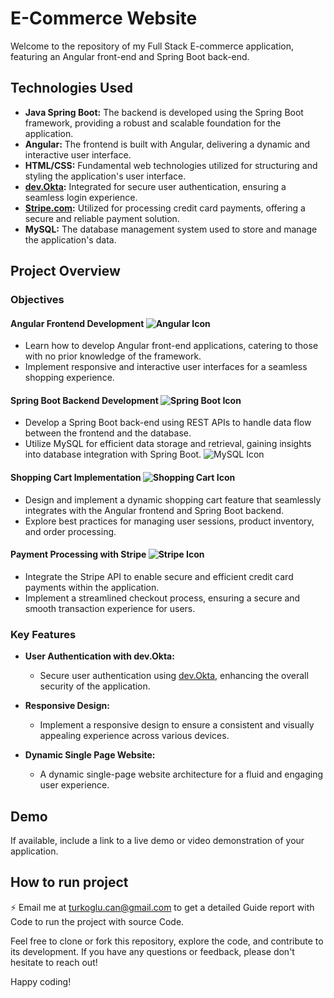 # E-Commerce Website

Welcome to the repository of my Full Stack E-commerce application, featuring an Angular front-end and Spring Boot back-end.

## Technologies Used
- **Java Spring Boot:** The backend is developed using the Spring Boot framework, providing a robust and scalable foundation for the application.
- **Angular:** The frontend is built with Angular, delivering a dynamic and interactive user interface. 
- **HTML/CSS:** Fundamental web technologies utilized for structuring and styling the application's user interface.
- **[dev.Okta](https://dev.okta.com/):** Integrated for secure user authentication, ensuring a seamless login experience.
- **[Stripe.com](https://stripe.com/):** Utilized for processing credit card payments, offering a secure and reliable payment solution.
- **MySQL:** The database management system used to store and manage the application's data.

## Project Overview

### Objectives

#### Angular Frontend Development ![Angular Icon](https://img.icons8.com/color/48/000000/angularjs.png)
- Learn how to develop Angular front-end applications, catering to those with no prior knowledge of the framework.
- Implement responsive and interactive user interfaces for a seamless shopping experience.

#### Spring Boot Backend Development ![Spring Boot Icon](https://img.icons8.com/color/48/000000/spring-logo.png)
- Develop a Spring Boot back-end using REST APIs to handle data flow between the frontend and the database.
- Utilize MySQL for efficient data storage and retrieval, gaining insights into database integration with Spring Boot. ![MySQL Icon](https://img.icons8.com/color/48/000000/mysql-logo.png)

#### Shopping Cart Implementation ![Shopping Cart Icon](https://img.icons8.com/ios-filled/48/000000/shopping-cart.png)
- Design and implement a dynamic shopping cart feature that seamlessly integrates with the Angular frontend and Spring Boot backend.
- Explore best practices for managing user sessions, product inventory, and order processing.

#### Payment Processing with Stripe ![Stripe Icon](https://img.icons8.com/color/48/000000/stripe.png)
- Integrate the Stripe API to enable secure and efficient credit card payments within the application.
- Implement a streamlined checkout process, ensuring a secure and smooth transaction experience for users.

### Key Features

- **User Authentication with dev.Okta:** 
  - Secure user authentication using [dev.Okta](https://dev.okta.com/), enhancing the overall security of the application.

- **Responsive Design:** 
  - Implement a responsive design to ensure a consistent and visually appealing experience across various devices.

- **Dynamic Single Page Website:**
  - A dynamic single-page website architecture for a fluid and engaging user experience.

## Demo
If available, include a link to a live demo or video demonstration of your application.

## How to run project
⚡ Email me at turkoglu.can@gmail.com to get a detailed Guide report with Code to run the project with source Code.

Feel free to clone or fork this repository, explore the code, and contribute to its development. If you have any questions or feedback, please don't hesitate to reach out!

Happy coding!
